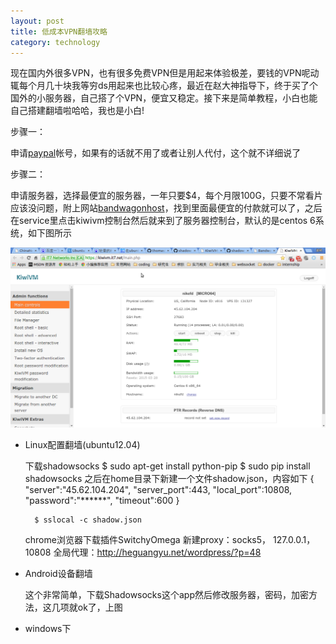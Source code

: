```yaml
---
layout: post
title: 低成本VPN翻墙攻略
category: technology
---
```


现在国内外很多VPN，也有很多免费VPN但是用起来体验极差，要钱的VPN呢动辄每个月几十块我等穷ds用起来也比较心疼，最近在赵大神指导下，终于买了个国外的小服务器，自己搭了个VPN，便宜又稳定。接下来是简单教程，小白也能自己搭建翻墙啦哈哈，我也是小白!


步骤一：

申请[paypal][1]帐号，如果有的话就不用了或者让别人代付，这个就不详细说了

步骤二：

申请服务器，选择最便宜的服务器，一年只要$4，每个月限100G，只要不常看片应该没问题，附上网站[bandwagonhost][2]，找到里面最便宜的付款就可以了，之后在service里点击kiwivm控制台然后就来到了服务器控制台，默认的是centos 6系统，如下图所示

![Alt panel][panel]

- Linux配置翻墙(ubuntu12.04)
	
    下载shadowsocks
		$ sudo apt-get install python-pip
		$ sudo pip install shadowsocks
	之后在home目录下新建一个文件shadow.json，内容如下
    	{
    		"server":"45.62.104.204",
			"server_port":443,
    		"local_port":10808,
    		"password":"******",
    		"timeout":600
		}
	
    	$ sslocal -c shadow.json
	chrome浏览器下载插件SwitchyOmega
    新建proxy：socks5， 127.0.0.1， 10808
    全局代理：http://heguangyu.net/wordpress/?p=48

- Android设备翻墙
	
    这个非常简单，下载Shadowsocks这个app然后修改服务器，密码，加密方法，这几项就ok了，上图

- windows下



[1]: https://www.paypal.com
[2]: https://bandwagonhost.com/cart.php
[panel]: /image/vpn/control-panel.png